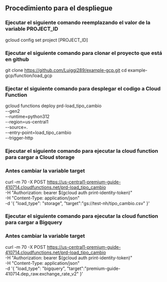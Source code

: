 ## Procedimiento para el despliegue

### Ejecutar el siguiente comando reemplazando el valor de la variable PROJECT_ID

gcloud config set project [PROJECT_ID]

### Ejecutar el siguiente comando para clonar el proyecto  que está en github 

git clone https://github.com/Luiggi289/example-gcp.git 
cd example-gcp/function/load_gcp

### Ejectar el siguiente comando para desplegar el codigo a Cloud Function

gcloud functions deploy prd-load_tipo_cambio \
--gen2 \
--runtime=python312 \
--region=us-central1 \
--source=. \
--entry-point=load_tipo_cambio \
--trigger-http

### Ejecutar el siguiente comando para ejecutar la cloud function para cargar a Cloud storage 
### Antes cambiar la variable target

curl -m 70 -X POST https://us-central1-premium-guide-410714.cloudfunctions.net/prd-load_tipo_cambio \
-H "Authorization: bearer $(gcloud auth print-identity-token)" \
-H "Content-Type: application/json" \
-d '{
  "load_type": "storage",
 "target":"gs://test-nh/tipo_cambio.csv"
}'


### Ejecutar el siguiente comando para ejecutar la cloud function para cargar a Bigquery 
### Antes cambiar la variable target

curl -m 70 -X POST https://us-central1-premium-guide-410714.cloudfunctions.net/prd-load_tipo_cambio \
-H "Authorization: bearer $(gcloud auth print-identity-token)" \
-H "Content-Type: application/json" \
-d '{
  "load_type": "bigquery",
 "target":"premium-guide-410714.dep_raw.exchange_rate_v2"
}'
    